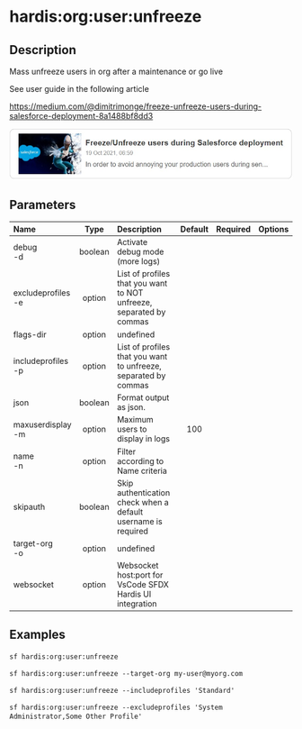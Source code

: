 <!-- This file has been generated with command 'sf hardis:doc:plugin:generate'. Please do not update it manually or it may be overwritten -->
# hardis:org:user:unfreeze

## Description

Mass unfreeze users in org after a maintenance or go live

See user guide in the following article

<https://medium.com/@dimitrimonge/freeze-unfreeze-users-during-salesforce-deployment-8a1488bf8dd3>

[![How to freeze / unfreeze users during a Salesforce deployment](https://github.com/hardisgroupcom/sfdx-hardis/raw/main/docs/assets/images/article-freeze.jpg)](https://medium.com/@dimitrimonge/freeze-unfreeze-users-during-salesforce-deployment-8a1488bf8dd3)

## Parameters

| Name                   |  Type   | Description                                                         | Default | Required | Options |
|:-----------------------|:-------:|:--------------------------------------------------------------------|:-------:|:--------:|:-------:|
| debug<br/>-d           | boolean | Activate debug mode (more logs)                                     |         |          |         |
| excludeprofiles<br/>-e | option  | List of profiles that you want to NOT unfreeze, separated by commas |         |          |         |
| flags-dir              | option  | undefined                                                           |         |          |         |
| includeprofiles<br/>-p | option  | List of profiles that you want to unfreeze, separated by commas     |         |          |         |
| json                   | boolean | Format output as json.                                              |         |          |         |
| maxuserdisplay<br/>-m  | option  | Maximum users to display in logs                                    |   100   |          |         |
| name<br/>-n            | option  | Filter according to Name criteria                                   |         |          |         |
| skipauth               | boolean | Skip authentication check when a default username is required       |         |          |         |
| target-org<br/>-o      | option  | undefined                                                           |         |          |         |
| websocket              | option  | Websocket host:port for VsCode SFDX Hardis UI integration           |         |          |         |

## Examples

```shell
sf hardis:org:user:unfreeze
```

```shell
sf hardis:org:user:unfreeze --target-org my-user@myorg.com
```

```shell
sf hardis:org:user:unfreeze --includeprofiles 'Standard'
```

```shell
sf hardis:org:user:unfreeze --excludeprofiles 'System Administrator,Some Other Profile'
```


